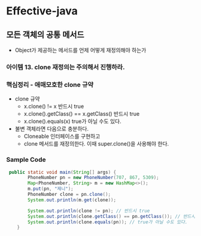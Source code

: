 # Effective-java
## 모든 객체의 공통 메서드
* Object가 제공하는 메서드를 언제 어떻게 재정의해야 하는가

### 아이템 13. clone 재정의는 주의해서 진행하라. 

### 핵심정리 - 애매모호한 clone 규약
* clone 규약
  * x.clone() != x 반드시 true
  * x.clone().getClass() == x.getClass() 반드시 true
  * x.clone().equals(x) true가 아닐 수도 있다.
* 불변 객체라면 다음으로 충분하다. 
  * Cloneable 인터페이스를 구현하고
  * clone 메서드를 재정의한다. 이때 super.clone()을 사용해야 한다.

### Sample Code
```java
 public static void main(String[] args) {
        PhoneNumber pn = new PhoneNumber(707, 867, 5309);
        Map<PhoneNumber, String> m = new HashMap<>();
        m.put(pn, "제니");
        PhoneNumber clone = pn.clone();
        System.out.println(m.get(clone));

        System.out.println(clone != pn); // 반드시 true
        System.out.println(clone.getClass() == pn.getClass()); // 반드시 true
        System.out.println(clone.equals(pn)); // true가 아닐 수도 있다.
    }
```
